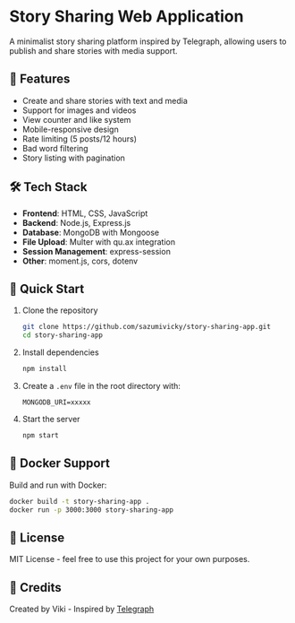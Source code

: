 # Story Sharing Web Application

A minimalist story sharing platform inspired by Telegraph, allowing users to publish and share stories with media support.

## 🌟 Features

- Create and share stories with text and media
- Support for images and videos
- View counter and like system
- Mobile-responsive design
- Rate limiting (5 posts/12 hours)
- Bad word filtering
- Story listing with pagination

## 🛠️ Tech Stack

- **Frontend**: HTML, CSS, JavaScript
- **Backend**: Node.js, Express.js
- **Database**: MongoDB with Mongoose
- **File Upload**: Multer with qu.ax integration
- **Session Management**: express-session
- **Other**: moment.js, cors, dotenv

## 🚀 Quick Start

1. Clone the repository
   ```bash
   git clone https://github.com/sazumivicky/story-sharing-app.git
   cd story-sharing-app
   ```

2. Install dependencies
   ```bash
   npm install
   ```

3. Create a `.env` file in the root directory with:
   ```env
   MONGODB_URI=xxxxx
   ```

4. Start the server
   ```bash
   npm start
   ```

## 🐳 Docker Support

Build and run with Docker:
```bash
docker build -t story-sharing-app .
docker run -p 3000:3000 story-sharing-app
```

## 📝 License

MIT License - feel free to use this project for your own purposes.

## 🙏 Credits

Created by Viki - Inspired by [Telegraph](https://telegra.ph)